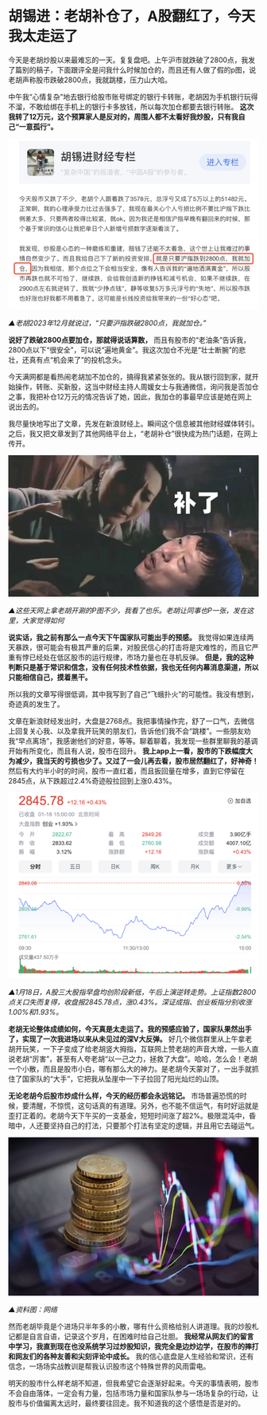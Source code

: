 # 胡锡进：老胡补仓了，A股翻红了，今天我太走运了

今天是老胡炒股以来最难忘的一天。复复盘吧。上午沪市就跌破了2800点，我发了篇别的稿子，下面跟评全是问我什么时候加仓的，而且还有人做了假的p图，说老胡声称股市跌破2800点，我就跳楼，压力山大哈。

中午我“心情复杂”地去银行给股市账号绑定的银行卡转账，老胡因为手机银行玩得不溜，不敢给绑在手机上的银行卡多放钱，所以每次加仓都要去银行转账。
**这次我转了12万元，这个预算家人是反对的，周围人都不太看好我炒股，只有我自己“一意孤行”。**

![0d428460ace7c95c1d5f68a69e15c38d.jpg](https://raw.githubusercontent.com/qqhsx/qqnews_image/main/2024/01/18/胡锡进：老胡补仓了，A股翻红了，今天我太走运了/0d428460ace7c95c1d5f68a69e15c38d.jpg)

_▲老胡2023年12月就说过，“只要沪指跌破2800点，我就加仓。”_

**说好了跌破2800点要加仓，那就得说话算数，**
而且有股市的“老油条”告诉我，2800点以下“很安全”，可以说“遍地黄金”。我这次加仓不光是“壮士断腕”的悲壮，还真有点“机会来了”的投机念头。

今天满网都是看热闹老胡加不加仓的，搞得我紧紧张张的。我从银行回到家，就开始操作，转账、买新股，这当中财经主持人周媛女士与我通微信，询问我是否加仓之事，我把补仓12万元的情况告诉了她，因此，我加仓的事最早应该是她在网上说出去的。

我尽量快地写出了文章，先发在新浪财经上。瞬间这个信息被其他财经媒体转引。之后，我又把文章发到了其他网络平台上，“老胡补仓”很快成为热门话题，在网上传开。

![749a31b648ef52f741d15b50befdf015.jpg](https://raw.githubusercontent.com/qqhsx/qqnews_image/main/2024/01/18/胡锡进：老胡补仓了，A股翻红了，今天我太走运了/749a31b648ef52f741d15b50befdf015.jpg)

_▲这些天网上拿老胡开涮的P图不少，我看了也乐。老胡让同事也P一张，发在这里，大家觉得如何_

**说实话，我之前有那么一点今天下午国家队可能出手的预感。**
我觉得如果连续两天暴跌，很可能会有极其严重的后果，对股民信心的打击将是灾难性的，而且它严重有悖已经处在低区股市的运行规律，市场力量也在寻机反弹。
**但是，我的这种判断只是基于常识和信念，没有任何技术性依据，我也无任何内幕消息渠道，所以只能相信自己，摸着黑干。**

所以我的文章写得很低调，其中我写到了自己“飞蛾扑火”的可能性。我没有想到，奇迹真的发生了。

文章在新浪财经发出时，大盘是2768点。我把事情操作完，舒了一口气，去微信上回复关心我、以及拿我开玩笑的朋友们，告诉他们我不会“跳楼”。一些朋友劝我“早点离场”，我感谢他们的好意，等等。聊着聊着，我发现一些群里聊我的基调开始有所变化，而且有人说，股市在回升。
**我上app上一看，股市的下跌幅度大为减少，我当天的亏损也少了。又过了一会儿再去看，股市居然翻红了，好神奇！**
然后有大约半小时的时间，股市一直红着，而且扳回量在增多，直到它停留在2845点，从下跌超过2.4%奇迹般拉回到上涨0.43%。

![98ef31ab933146a6ae7006f0cb43adc2.jpg](https://raw.githubusercontent.com/qqhsx/qqnews_image/main/2024/01/18/胡锡进：老胡补仓了，A股翻红了，今天我太走运了/98ef31ab933146a6ae7006f0cb43adc2.jpg)

_▲1月18日，A股三大股指早盘均创阶段新低，午后上演逆转走势。上证指数2800点关口失而复得，收盘报2845.78点，涨0.43%。深证成指、创业板指分别收涨1.00%和1.93%。_

**老胡无论整体成绩如何，今天真是太走运了。我的预感应验了，国家队果然出手了，实现了一次我进场以来从未见过的深V大反弹。**
好几个微信群里从上午拿老胡开玩笑，一下子变成了给老胡竖大拇指，互联网上赞老胡的声音大增，一些人直说老胡“厉害”，甚至有人夸老胡“以一己之力，拯救了大盘”。哈哈，怎么会！老胡一个小散，而且是股市小白，哪有那么大的神力。是老胡今天蒙对了，一出手就抓住了国家队的“大手”，它把我从坠崖中一下子拉回了阳光灿烂的山顶。

**无论老胡今后股市炒成什么样，今天的经历都会永远铭记。**
市场普遍恐慌的时候，要清醒，不惊慌，这句话真的有道理。另外，也不能不信运气，有时好运就是歪打正着的。老胡今天下午买的一支基金，短短时间涨了超2%。极限混沌中，昏暗中，人还要坚持自己的打法，只要那个打法有坚定的逻辑，并且用它去碰运气。

![885dfd22e94db24e106a8a212d9ee797.jpg](https://raw.githubusercontent.com/qqhsx/qqnews_image/main/2024/01/18/胡锡进：老胡补仓了，A股翻红了，今天我太走运了/885dfd22e94db24e106a8a212d9ee797.jpg)

 _▲资料图：网络_

然而老胡毕竟是个进场只半年多的小散，哪有什么资格给别人讲道理。我的炒股札记都是自言自语，记录这个岁月，在困难时给自己壮胆。
**我经常从网友们的留言中学习，我直到现在也没系统学习过炒股知识，我完全是边炒边学，在股市的摔打和网友们的各种友善和尖刻评论中成长。**
我的信心底盘是人生经验和常识，还有信念，一场场实战教训是帮我认识股市这个特殊世界的风雨雷电。

明天的股市什么样老胡不知道，但我希望它会逐渐好起来。今天的事情表明，股市不会自由落体，一定会有力量，包括市场力量和国家队参与一场场复杂的行动，让股市与价值偏离太远时，最终要往回走。我不知道我的这个感悟是否是对的。

